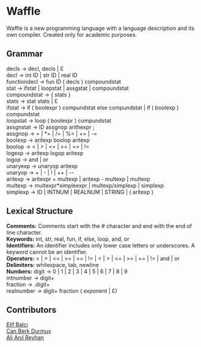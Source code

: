 # Waffle
Waffle is a new programming language with a language description and its own compiler. Created only for academic purposes.

## Grammar
decls 		→ decl, decls | Ɛ  
decl 		→ int ID | str ID | real ID  
functiondecl	→ fun ID ( decls ) compoundstat  
stat 		→ ifstat | loopstat | assgstat | compoundstat  
compoundstat → { stats }  
stats 		→ stat stats | Ɛ  
ifstat 		→ if ( boolexpr ) compundstat else compundstat | if ( boolexp ) compundstat  
loopstat	→ loop ( boolexpr ) compundstat  
assgnstat 	→ ID assgnop arithexpr ;  
assgnop	→ = | \*= | /= | %= | += | -=  
boolexp	→ aritexp boolop aritexp  
boolop		→ < | > | <= | >= | == | !=  
logexp		→ aritexp logop aritexp  
logop		→ and | or  
unaryexp	→ unaryop aritexp  
unaryop	→ + | - | ! | ++ | --  
aritexp 		→ aritexpr + multexp | aritexp - multexp | multexp  
multexp	→ multexpr*simpleexpr | multexp/simplexp | simplexp  
simplexp 	→ ID | INTNUM | REALNUM | STRING | ( aritexp )  

## Lexical Structure
**Comments:** Comments start with the # character and end with the end of line character.  
**Keywords:** int, str, real, fun, if, else, loop, and, or  
**Identifiers:** An identifier includes only lower case letters or underscores. A keyword cannot be an identifier.  
**Operators:** < | > | <= | >= | == | != | < | > | <= | >= | == | != | and | or  
**Delimiters:** whitespace, tab, newline  
**Numbers:** 
digit 		→ 0 | 1 | 2 | 3 | 4 | 5 | 6  | 7 | 8 | 9  
intnumber 	→ digit+  
fraction  	→ .digit+  
realnumber  	→ digit+ fraction ( exponent |  Ɛ)  

## Contributors

[Elif Balcı](https://www.elifbalci.com)  
[Can Berk Durmuş](https://www.canberkdurmus.com)  
[Ali Anıl Reyhan](https://www.anilreyhan.com)  